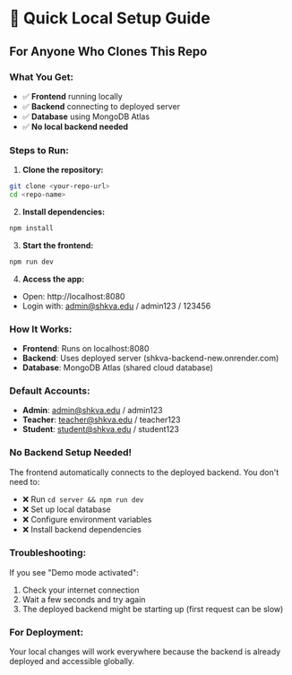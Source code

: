 # 🚀 Quick Local Setup Guide

## For Anyone Who Clones This Repo

### **What You Get:**

- ✅ **Frontend** running locally
- ✅ **Backend** connecting to deployed server
- ✅ **Database** using MongoDB Atlas
- ✅ **No local backend needed**

### **Steps to Run:**

1. **Clone the repository:**

```bash
git clone <your-repo-url>
cd <repo-name>
```

2. **Install dependencies:**

```bash
npm install
```

3. **Start the frontend:**

```bash
npm run dev
```

4. **Access the app:**

- Open: http://localhost:8080
- Login with: admin@shkva.edu / admin123 / 123456

### **How It Works:**

- **Frontend**: Runs on localhost:8080
- **Backend**: Uses deployed server (shkva-backend-new.onrender.com)
- **Database**: MongoDB Atlas (shared cloud database)

### **Default Accounts:**

- **Admin**: admin@shkva.edu / admin123
- **Teacher**: teacher@shkva.edu / teacher123
- **Student**: student@shkva.edu / student123

### **No Backend Setup Needed!**

The frontend automatically connects to the deployed backend. You don't need to:

- ❌ Run `cd server && npm run dev`
- ❌ Set up local database
- ❌ Configure environment variables
- ❌ Install backend dependencies

### **Troubleshooting:**

If you see "Demo mode activated":

1. Check your internet connection
2. Wait a few seconds and try again
3. The deployed backend might be starting up (first request can be slow)

### **For Deployment:**

Your local changes will work everywhere because the backend is already deployed and accessible globally.
